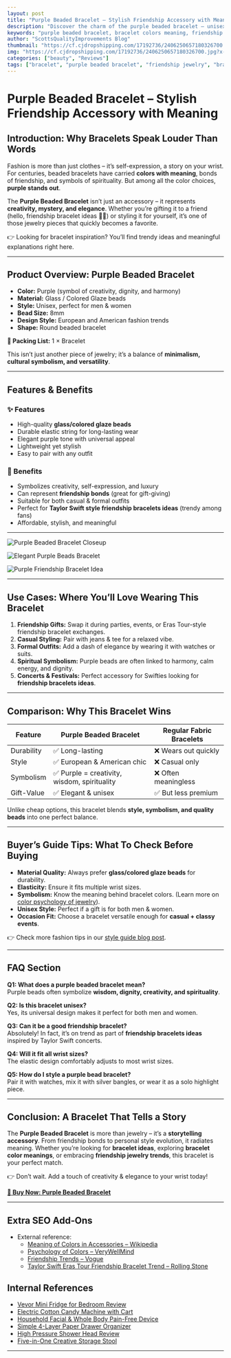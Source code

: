 ```yaml
---
layout: post
title: "Purple Beaded Bracelet – Stylish Friendship Accessory with Meaning"
description: "Discover the charm of the purple beaded bracelet – unisex, stylish, and full of meaning. Perfect for friendship, fashion, and self-expression."
keywords: "purple beaded bracelet, bracelet colors meaning, friendship bracelet ideas"
author: "ScottsQualityImprovements Blog"
thumbnail: "https://cf.cjdropshipping.com/17192736/2406250657180326700.jpg?x-oss-process=image/resize,w_600/format,webp"
img: "https://cf.cjdropshipping.com/17192736/2406250657180326700.jpg?x-oss-process=image/resize,w_600/format,webp"
categories: ["beauty", "Reviews"]
tags: ["bracelet", "purple beaded bracelet", "friendship jewelry", "bracelet meanings"]
---
```


# Purple Beaded Bracelet – Stylish Friendship Accessory with Meaning


## Introduction: Why Bracelets Speak Louder Than Words
Fashion is more than just clothes – it’s self-expression, a story on your wrist. For centuries, beaded bracelets have carried **colors with meaning**, bonds of friendship, and symbols of spirituality. But among all the color choices, **purple stands out**.  

The **Purple Beaded Bracelet** isn’t just an accessory – it represents **creativity, mystery, and elegance**. Whether you’re gifting it to a friend (hello, friendship bracelet ideas 👯‍♂️) or styling it for yourself, it’s one of those jewelry pieces that quickly becomes a favorite.  

👉 Looking for bracelet inspiration? You’ll find trendy ideas and meaningful explanations right here.  

---

## Product Overview: Purple Beaded Bracelet
- **Color:** Purple (symbol of creativity, dignity, and harmony)  
- **Material:** Glass / Colored Glaze beads  
- **Style:** Unisex, perfect for men & women  
- **Bead Size:** 8mm  
- **Design Style:** European and American fashion trends  
- **Shape:** Round beaded bracelet  

**🎁 Packing List:** 1 × Bracelet  

This isn’t just another piece of jewelry; it’s a balance of **minimalism, cultural symbolism, and versatility**.  

---

## Features & Benefits  

### ✨ Features
- High-quality **glass/colored glaze beads**  
- Durable elastic string for long-lasting wear  
- Elegant purple tone with universal appeal  
- Lightweight yet stylish  
- Easy to pair with any outfit  

### 💜 Benefits
- Symbolizes creativity, self-expression, and luxury  
- Can represent **friendship bonds** (great for gift-giving)  
- Suitable for both casual & formal outfits  
- Perfect for **Taylor Swift style friendship bracelets ideas** (trendy among fans)  
- Affordable, stylish, and meaningful  

---

![Purple Beaded Bracelet Closeup](https://cf.cjdropshipping.com/17192736/2406250657180326700.jpg?x-oss-process=image/resize,w_1310/format,webp "Elegant Purple Bead Bracelet – Stylish Jewelry")

![Elegant Purple Beads Bracelet](https://cf.cjdropshipping.com/17192736/2406250657190326600.jpg?x-oss-process=image/resize,w_1310/format,webp "Purple Beaded Bracelet Unisex Fashion")

![Purple Friendship Bracelet Idea](https://cf.cjdropshipping.com/17192736/2406250657190328200.jpg?x-oss-process=image/resize,w_1310/format,webp "Purple Beaded Bracelet Meaning – Friendship Style")

---

## Use Cases: Where You’ll Love Wearing This Bracelet  
1. **Friendship Gifts:** Swap it during parties, events, or Eras Tour-style friendship bracelet exchanges.  
2. **Casual Styling:** Pair with jeans & tee for a relaxed vibe.  
3. **Formal Outfits:** Add a dash of elegance by wearing it with watches or suits.  
4. **Spiritual Symbolism:** Purple beads are often linked to harmony, calm energy, and dignity.  
5. **Concerts & Festivals:** Perfect accessory for Swifties looking for **friendship bracelets ideas**.  

---

## Comparison: Why This Bracelet Wins
| Feature | Purple Beaded Bracelet | Regular Fabric Bracelets |
|---------|------------------------|--------------------------|
| Durability | ✅ Long-lasting | ❌ Wears out quickly |
| Style | ✅ European & American chic | ❌ Casual only |
| Symbolism | ✅ Purple = creativity, wisdom, spirituality | ❌ Often meaningless |
| Gift-Value | ✅ Elegant & unisex | ✅ But less premium |

Unlike cheap options, this bracelet blends **style, symbolism, and quality beads** into one perfect balance.  

---

## Buyer’s Guide Tips: What To Check Before Buying
- **Material Quality:** Always prefer **glass/colored glaze beads** for durability.  
- **Elasticity:** Ensure it fits multiple wrist sizes.  
- **Symbolism:** Know the meaning behind bracelet colors. (Learn more on [color psychology of jewelry](https://www.psychologytoday.com/us/blog/habits-not-hacks/201408/color-psychology-how-colors-influence-the-mind)).  
- **Unisex Style:** Perfect if a gift is for both men & women.  
- **Occasion Fit:** Choose a bracelet versatile enough for **casual + classy events**.  

👉 Check more fashion tips in our [style guide blog post](https://blog.scottsqualityimprovements.store).  

---

## FAQ Section  

**Q1: What does a purple beaded bracelet mean?**  
Purple beads often symbolize **wisdom, dignity, creativity, and spirituality**.  

**Q2: Is this bracelet unisex?**  
Yes, its universal design makes it perfect for both men and women.  

**Q3: Can it be a good friendship bracelet?**  
Absolutely! In fact, it’s on trend as part of **friendship bracelets ideas** inspired by Taylor Swift concerts.  

**Q4: Will it fit all wrist sizes?**  
The elastic design comfortably adjusts to most wrist sizes.  

**Q5: How do I style a purple bead bracelet?**  
Pair it with watches, mix it with silver bangles, or wear it as a solo highlight piece.  

---

## Conclusion: A Bracelet That Tells a Story
The **Purple Beaded Bracelet** is more than jewelry – it’s a **storytelling accessory**. From friendship bonds to personal style evolution, it radiates meaning. Whether you’re looking for **bracelet ideas**, exploring **bracelet color meanings**, or embracing **friendship jewelry trends**, this bracelet is your perfect match.  

👉 Don’t wait. Add a touch of creativity & elegance to your wrist today!  

[**🛒 Buy Now: Purple Beaded Bracelet**](https://scottsqualityimprovements.store/goodsDetails?jobsProductId=2508130632013235400&recommendProductId=2508262128320336700&hyId=kibt-fe-cj "Shop Purple Bead Bracelet Now")  

---

## Extra SEO Add‑Ons  
- External reference:  
   - [Meaning of Colors in Accessories – Wikipedia](https://en.wikipedia.org/wiki/Color_symbolism)  
   - [Psychology of Colors – VeryWellMind](https://www.verywellmind.com/the-color-psychology-of-purple-2795820)  
   - [Friendship Trends – Vogue](https://www.vogue.com/fashion)  
   - [Taylor Swift Eras Tour Friendship Bracelet Trend – Rolling Stone](https://www.rollingstone.com/music/)  

## Internal References  

- [Vevor Mini Fridge for Bedroom Review](https://blog.scottsqualityimprovements.store/home/reviews/Vevor-Mini-Fridge-For-Bedroom.html)  
- [Electric Cotton Candy Machine with Cart](https://blog.scottsqualityimprovements.store/home/reviews/Electric-Cotton-Candy-Machine-with-Cart.html)  
- [Household Facial & Whole Body Pain-Free Device](https://blog.scottsqualityimprovements.store/skincare/reviews/Household-Facial-Whole-Body-Women-s-Axillary-Pain-Free.html)  
- [Simple 4-Layer Paper Drawer Organizer](https://blog.scottsqualityimprovements.store/home/reviews/Home-Fashion-Simple-4-Layer-Paper-Drawer.html)  
- [High Pressure Shower Head Review](https://blog.scottsqualityimprovements.store/home/reviews/High-Pressure-Shower-Head.html)  
- [Five-in-One Creative Storage Stool](https://blog.scottsqualityimprovements.store/furniture/reviews/Five-in-One-Creative-Storage-Stool.html)  

---
